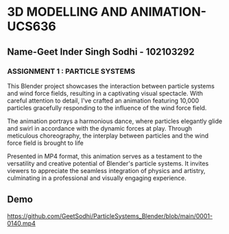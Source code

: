 
# 3D MODELLING AND ANIMATION-UCS636
## Name-Geet Inder Singh Sodhi - 102103292

### ASSIGNMENT 1 :  PARTICLE SYSTEMS






This Blender project showcases the interaction between particle systems and wind force fields, resulting in a captivating visual spectacle. With careful attention to detail, I've crafted an animation featuring 10,000 particles gracefully responding to the influence of the wind force field.

The animation portrays a harmonious dance, where particles elegantly glide and swirl in accordance with the dynamic forces at play. Through meticulous choreography, the interplay between particles and the wind force field is brought to life


Presented in MP4 format, this animation serves as a testament to the versatility and creative potential of Blender's particle systems. It invites viewers to appreciate the seamless integration of physics and artistry, culminating in a professional and visually engaging experience.


## Demo

https://github.com/GeetSodhi/ParticleSystems_Blender/blob/main/0001-0140.mp4

